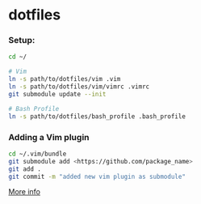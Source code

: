 # dotfiles

### Setup:

```bash
cd ~/

# Vim
ln -s path/to/dotfiles/vim .vim
ln -s path/to/dotfiles/vim/vimrc .vimrc
git submodule update --init

# Bash Profile
ln -s path/to/dotfiles/bash_profile .bash_profile
```

### Adding a Vim plugin
```bash
cd ~/.vim/bundle
git submodule add <https://github.com/package_name>
git add .
git commit -m "added new vim plugin as submodule"
```
[More info](http://vimcasts.org/episodes/synchronizing-plugins-with-git-submodules-and-pathogen/)
